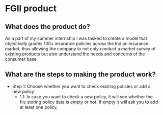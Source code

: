 # FGII product
## What does the product do? 
As a part of my summer internship I was tasked to create a model that objectively grades 100+ insurance policies across the Indian insurance market, thus allowing the company to not only conduct a market survey of existing products but also understand the needs and concerns of the consumer base. 

## What are the steps to making the product work? 
- Step 1: Choose whether you want to check existing policies or add a new policy
   - 1.1: In case you want to check a new policy, it will see whether the file storing policy data is empty or not. If empty it will ask you to add at least one policy, 

